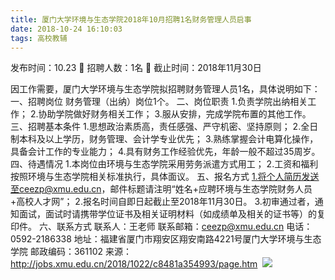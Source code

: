 ```yaml
---
title: 厦门大学环境与生态学院2018年10月招聘1名财务管理人员启事
date: 2018-10-24 16:10:03
tags: 高校教辅
---
```

发布时间：10.23   🌟   招聘人数：1名   🌈   截止时间：2018年11月30日
<!-- more -->
因工作需要，厦门大学环境与生态学院拟招聘财务管理人员1名，具体说明如下：
一、招聘岗位
财务管理（出纳）岗位1个。
二、岗位职责
1.负责学院出纳相关工作；
2.协助学院做好财务相关工作；
3.服从安排，完成学院布置的其他工作。
三、招聘基本条件
1.思想政治素质高，责任感强、严守机密、坚持原则；
2.全日制本科及以上学历，财务管理、会计学专业优先；
3.熟练掌握会计电算化操作，具备会计工作的专业能力；
4.具有财务工作经验优先，年龄一般不超过35周岁。
四、待遇情况
1.本岗位由环境与生态学院采用劳务派遣方式用工；
2.工资和福利按照环境与生态学院相关标准执行，具体面议。
五、报名方式
1.将个人简历发送至ceezp@xmu.edu.cn，邮件标题请注明“姓名+应聘环境与生态学院财务人员+高校人才网”；
2.报名时间自即日起截止至2018年11月30日。
3.初审通过者，通知面试，面试时请携带学位证书及相关证明材料（如成绩单及相关的证书等）的复印件。
六、联系方式
联系人：王老师
联系邮箱：ceezp@xmu.edu.cn
电话：0592-2186338
地址：福建省厦门市翔安区翔安南路4221号厦门大学环境与生态学院
邮政编码：361102
来源：
http://jobs.xmu.edu.cn/2018/1022/c8481a354993/page.htm
 ![](https://cdn.weiweiblog.cn/20181015134814.png)